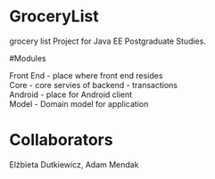 # GroceryList
grocery list Project for Java EE Postgraduate Studies.

#Modules <br> 

Front End - place where front end resides <br>
Core - core servies of backend - transactions <br>
Android - place for Android client <br>
Model - Domain model for application <br>

# Collaborators
Elżbieta Dutkiewicz, Adam Mendak
